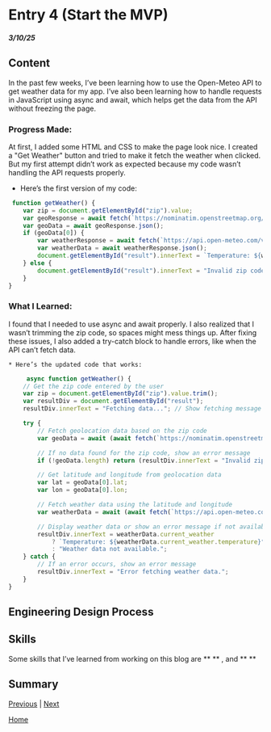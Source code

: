 # Entry 4 (Start the MVP)
##### 3/10/25
## Content
 In the past few weeks, I’ve been learning how to use the Open-Meteo API to get weather data for my app. I’ve also been learning how to handle requests in JavaScript using async and await, which helps get the data from the API without freezing the page.

### Progress Made:

At first, I added some HTML and CSS to make the page look nice. I created a "Get Weather" button and tried to make it fetch the weather when clicked. But my first attempt didn’t work as expected because my code wasn’t handling the API requests properly.
 * Here’s the first version of my code:
```js
 function getWeather() {
    var zip = document.getElementById("zip").value;
    var geoResponse = await fetch(`https://nominatim.openstreetmap.org/search?postalcode=${zip}&format=json`);
    var geoData = await geoResponse.json();
    if (geoData[0]) {
        var weatherResponse = await fetch(`https://api.open-meteo.com/v1/forecast?latitude=${geoData[0].lat}&longitude=${geoData[0].lon}&current_weather=true`);
        var weatherData = await weatherResponse.json();
        document.getElementById("result").innerText = `Temperature: ${weatherData.current_weather.temperature}°C`;
    } else {
        document.getElementById("result").innerText = "Invalid zip code.";
    }
}
```
### What I Learned:

I found that I needed to use async and await properly. I also realized that I wasn’t trimming the zip code, so spaces might mess things up. After fixing these issues, I also added a try-catch block to handle errors, like when the API can’t fetch data.

    * Here’s the updated code that works:
```js
     async function getWeather() {
    // Get the zip code entered by the user
    var zip = document.getElementById("zip").value.trim();
    var resultDiv = document.getElementById("result");
    resultDiv.innerText = "Fetching data..."; // Show fetching message

    try {
        // Fetch geolocation data based on the zip code
        var geoData = await (await fetch(`https://nominatim.openstreetmap.org/search?postalcode=${zip}&country=us&format=json`)).json();

        // If no data found for the zip code, show an error message
        if (!geoData.length) return (resultDiv.innerText = "Invalid zip code.");

        // Get latitude and longitude from geolocation data
        var lat = geoData[0].lat;
        var lon = geoData[0].lon;

        // Fetch weather data using the latitude and longitude
        var weatherData = await (await fetch(`https://api.open-meteo.com/v1/forecast?latitude=${lat}&longitude=${lon}&current_weather=true`)).json();

        // Display weather data or show an error message if not available
        resultDiv.innerText = weatherData.current_weather 
            ? `Temperature: ${weatherData.current_weather.temperature}°C` 
            : "Weather data not available.";
    } catch {
        // If an error occurs, show an error message
        resultDiv.innerText = "Error fetching weather data.";
    }
}
```



## Engineering Design Process 

## Skills   
Some skills that I’ve learned from working on this blog are ** ** , and ** **

### 

### 

## Summary


[Previous](entry03.md) | [Next](entry05.md)

[Home](../README.md)
